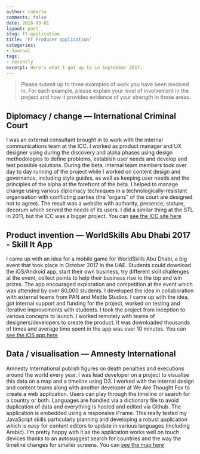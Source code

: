 ```yaml
---
author: roberto
comments: false
date: 2018-03-01
layout: post
slug: ft-application
title: 'FT Producer application'
categories:
- Journal
tags:
- recently
excerpt: Here's what I got up to in September 2017.
---
```


> Please submit up to three examples of work you have been involved in. For each example, please explain your level of involvement in the project and how it provides evidence of your strength in those areas.

## Diplomacy / change — International Criminal Court
I was an external consultant brought in to work with the internal communications team at the ICC. I worked as product manager and UX designer using during the discovery and alpha phases using design methodologies to define problems, establish user needs and develop and test possible solutions. During the beta, internal team members took over day to day running of the project while I worked on content design and governance, including style guides, as well as keeping user needs and the principles of the alpha at the forefront of the beta. I helped to manage change using various diplomacy techniques in a technologically-resistant organisation with conflicting parties (the “organs” of the court are designed not to agree). The result was a website with authority, presence, stature, decorum which served the needs of its users. I did a similar thing at the STL in 2011, but the ICC was a bigger project. You can [see the ICC site here](https://www.icc-cpi.int)

## Product invention — WorldSkills Abu Dhabi 2017 - Skill It App
I came up with an idea for a mobile game for WorldSkills Abu Dhabi, a big event that took place in October 2017 in the UAE. Students could download the iOS/Android app, start their own business, try different skill challenges at the event, collect points to help their business rise to the top and win prizes. The app encouraged exploration and competition at the event which was attended by over 80,000 students. I developed the idea in collaboration with external teams from PAN and Mettle Studios. I came up with the idea, got internal support and funding for the project, worked on testing and iterative improvements with students. I took the project from inception to various concepts to launch. I worked remotely with teams of designers/developers to create the product. It was downloaded thousands of times and average time spent in the app was over 10 minutes. You can [see the iOS app here](https://itunes.apple.com/gb/app/skill-it-worldskills/id1287564305?mt=8)

## Data / visualisation — Amnesty International
Amnesty International publish figures on death penalties and executions around the world every year. I was lead developer on a project to visualise this data on a map and a timeline using D3. I worked with the internal design and content teams along with another developer at We Are Thought Fox to create a web application. Users can play through the timeline or search for a country or both. Languages are handled via a dictionary file to avoid duplication of data and everything is hosted and edited via Github. The application is embedded using a responsive iFrame. This really tested my JavaScript skills particularly planning and developing a robust application which is easy for content editors to update in various languages (including Arabic). I’m pretty happy with it as the application works well on touch devices thanks to an autosuggest search for countries and the way the timeline changes for smaller screens. You can [see the map here](https://www.amnesty.org/en/what-we-do/death-penalty/)

